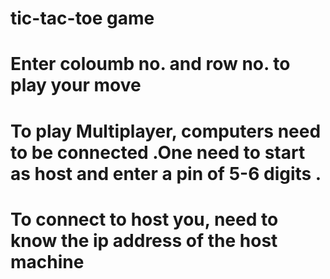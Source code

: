 # tic-tac-toe game
# Enter coloumb no. and row no. to play your move
# To play Multiplayer, computers need to be connected .One need to start as host and enter a pin of 5-6 digits .
# To connect to host you, need to know the ip address of the host machine
